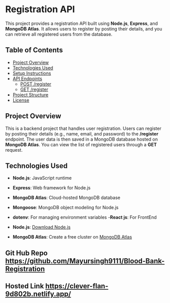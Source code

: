 # Registration API

This project provides a registration API built using **Node.js**, **Express**, and **MongoDB Atlas**. It allows users to register by posting their details, and you can retrieve all registered users from the database.

## Table of Contents
- [Project Overview](#project-overview)
- [Technologies Used](#technologies-used)
- [Setup Instructions](#setup-instructions)
- [API Endpoints](#api-endpoints)
  - [POST /register](#post-register)
  - [GET /register](#get-register)
- [Project Structure](#project-structure)
- [License](#license)

## Project Overview
This is a backend project that handles user registration. Users can register by posting their details (e.g., name, email, and password) to the **/register** endpoint. The user data is then saved in a MongoDB database hosted on **MongoDB Atlas**. You can view the list of registered users through a **GET** request.

## Technologies Used
- **Node.js**: JavaScript runtime
- **Express**: Web framework for Node.js
- **MongoDB Atlas**: Cloud-hosted MongoDB database
- **Mongoose**: MongoDB object modeling for Node.js
- **dotenv**: For managing environment variables
-**React js**: For FrontEnd


- **Node.js**: [Download Node.js](https://nodejs.org/)
- **MongoDB Atlas**: Create a free cluster on [MongoDB Atlas](https://www.mongodb.com/cloud/atlas)


## Git Hub Repo https://github.com/Mayursingh9111/Blood-Bank-Registration
## Hosted Link https://clever-flan-9d802b.netlify.app/

